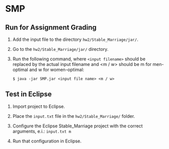 SMP
===

Run for Assignment Grading
--------------------------

1. Add the input file to the directory `hw2/Stable_Marriage/jar/`.

2. Go to the `hw2/Stable_Marriage/jar/` directory.

2. Run the following command, where `<input filename>` should be replaced by the actual input filename and <m / w> should be m for men-optimal and w for women-optimal:

    ```
    $ java -jar SMP.jar <input file name> <m / w>
    ```


Test in Eclipse
---------------

1. Import project to Eclipse.

2. Place the `input.txt` file in the `hw2/Stable_Marriage/` folder.

3. Configure the Eclipse Stable_Marriage project with the correct arguments, e.i.: `input.txt m`

4. Run that configuration in Eclipse.

